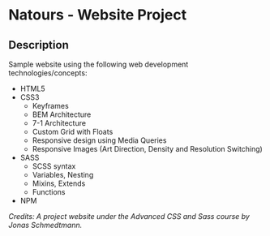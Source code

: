 # Natours - Website Project

## Description

Sample website using the following web development technologies/concepts:
* HTML5
* CSS3
  * Keyframes
  * BEM Architecture
  * 7-1 Architecture
  * Custom Grid with Floats
  * Responsive design using Media Queries
  * Responsive Images (Art Direction, Density and Resolution Switching)
* SASS
  * SCSS syntax
  * Variables, Nesting
  * Mixins, Extends
  * Functions
* NPM

*Credits: A project website under the Advanced CSS and Sass course by Jonas Schmedtmann.*